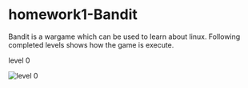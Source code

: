 # homework1-Bandit

Bandit is a wargame which can be used to learn about linux. Following completed levels shows how the game is execute.

level 0

![level 0](https://cloud.githubusercontent.com/assets/9804892/14378838/451478c2-fd2c-11e5-805d-64c1b176587d.png)

